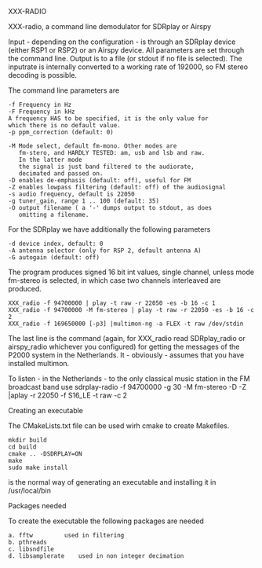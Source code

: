 XXX-RADIO


XXX-radio, a command line demodulator for SDRplay or Airspy

Input - depending on the configuration - is through an SDRplay device
(either RSP1 or RSP2) or an Airspy device. All parameters
are set through the command line. Output is to a file (or stdout if
no file is selected). The inputrate is internally converted to
a working rate of 192000, so FM stereo decoding is possible.

The command line parameters are

	-f Frequency in Hz
	-F Frequency in kHz
	A frequency HAS to be specified, it is the only value for
	which there is no default value.
	-p ppm_correction (default: 0)

	-M Mode select, default fm-mono. Other modes are
	   fm-stero, and HARDLY TESTED: am, usb and lsb and raw.
	   In the latter mode
	   the signal is just band filtered to the audiorate,
	   decimated and passed on.
	-D enables de-emphasis (default: off), useful for FM
	-Z enables lowpass filtering (default: off) of the audiosignal
	-s audio frequency, default is 22050
	-g tuner_gain, range 1 .. 100 (default: 35)
	-O output filename ( a '-' dumps output to stdout, as does
	   omitting a filename.

For the SDRplay we have additionally the following parameters

	-d device index, default: 0
	-A antenna selector (only for RSP 2, default antenna A)
	-G autogain (default: off)

The program produces signed 16 bit int values, single channel,
unless mode fm-stereo is selected, in which case two channels
interleaved are produced.

	XXX_radio -f 94700000 | play -t raw -r 22050 -es -b 16 -c 1 
	XXX_radio -f 94700000 -M fm-stereo | play -t raw -r 22050 -es -b 16 -c 2 
	XXX_radio -f 169650000 [-p3] |multimon-ng -a FLEX -t raw /dev/stdin

The last line is the command (again, for XXX_radio read SDRplay_radio or airspy_radio whichever you configured) for getting the messages of the P2000 system in the Netherlands. It - obviously - assumes that you have installed multimon.

To listen - in the Netherlands - to the only classical music station in the FM broadcast band use
sdrplay-radio -f 94700000 -g 30 -M fm-stereo -D -Z |aplay -r 22050 -f S16_LE -t raw -c 2

Creating an executable

The CMakeLists.txt file can be used wirh cmake to create Makefiles. 

	mkdir build
	cd build
	cmake .. -DSDRPLAY=ON
	make
	sudo make install

is the normal way of generating an executable and
installing it in /usr/local/bin

Packages needed

To create the executable the following packages are needed

	a. fftw			used in filtering
	b. pthreads
	c. libsndfile 
	d. libsamplerate	used in non integer decimation



